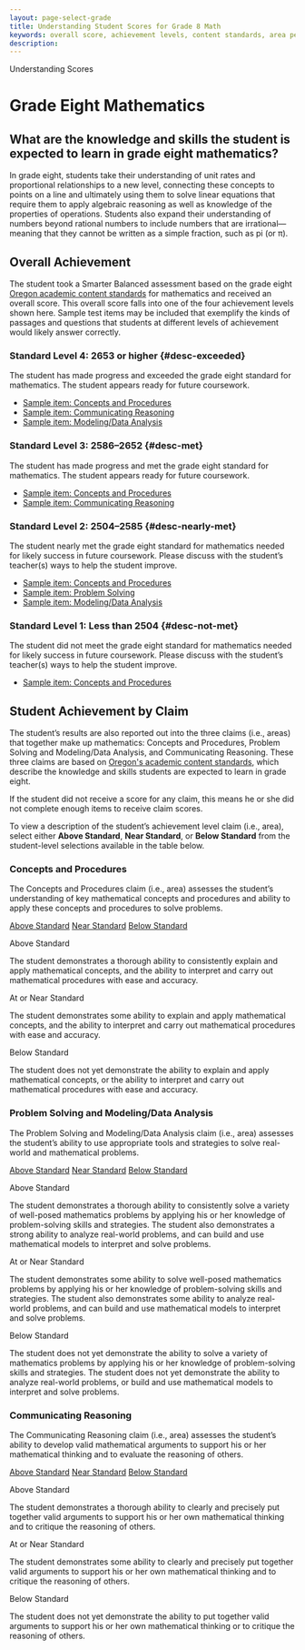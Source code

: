 ```yaml
---
layout: page-select-grade
title: Understanding Student Scores for Grade 8 Math
keywords: overall score, achievement levels, content standards, area performance level
description:
---
```


<div class="herring" markdown="1">

Understanding Scores

# Grade Eight Mathematics

## What are the knowledge and skills the student is expected to learn in grade eight mathematics?

In grade eight, students take their understanding of unit rates and proportional relationships to a new level, connecting these concepts to points on a line and ultimately using them to solve linear equations that require them to apply algebraic reasoning as well as knowledge of the properties of operations. Students also expand their understanding of numbers beyond rational numbers to include numbers that are irrational—meaning that they cannot be written as a simple fraction, such as pi (or π).

## Overall Achievement

The student took a Smarter Balanced assessment based on the grade eight [Oregon academic content standards](http://www.oregon.gov/ode/educator-resources/standards/Pages/default.aspx) for mathematics and received an overall score. This overall score falls into one of the four achievement levels shown here. Sample test items may be included that exemplify the kinds of passages and questions that students at different levels of achievement would likely answer correctly.

<div class="accordion" markdown="1">

### Standard Level 4: 2653 or higher {#desc-exceeded}

The student has made progress and exceeded the grade eight standard for mathematics. The student appears ready for future coursework.

- [Sample item: Concepts and Procedures](http://sampleitems.smarterbalanced.org/Item/Details?bankKey=187&itemKey=3369)
- [Sample item: Communicating Reasoning](http://sampleitems.smarterbalanced.org/Item/Details?bankKey=187&itemKey=3559)
- [Sample item: Modeling/Data Analysis](http://sampleitems.smarterbalanced.org/Item/Details?bankKey=187&itemKey=3415)

</div>
<div class="accordion" markdown="1">

### Standard Level 3: 2586–2652 {#desc-met}

The student has made progress and met the grade eight standard for mathematics. The student appears ready for future coursework.

- [Sample item: Concepts and Procedures](http://sampleitems.smarterbalanced.org/Item/Details?bankKey=187&itemKey=3306)
- [Sample item: Communicating Reasoning](http://sampleitems.smarterbalanced.org/Item/Details?bankKey=187&itemKey=3328)

</div>
<div class="accordion" markdown="1">

### Standard Level 2: 2504–2585  {#desc-nearly-met}

The student nearly met the grade eight standard for mathematics needed for likely success in future coursework. Please discuss with the student’s teacher(s) ways to help the student improve.

- [Sample item: Concepts and Procedures](http://sampleitems.smarterbalanced.org/Item/Details?bankKey=187&itemKey=3509)
- [Sample item: Problem Solving](http://sampleitems.smarterbalanced.org/Item/Details?bankKey=187&itemKey=3346)
- [Sample item: Modeling/Data Analysis](http://sampleitems.smarterbalanced.org/Item/Details?bankKey=187&itemKey=3633)

</div>
<div class="accordion" markdown="1">

### Standard Level 1: Less than 2504 {#desc-not-met}

The student did not meet the grade eight standard for mathematics needed for likely success in future coursework. Please discuss with the student’s teacher(s) ways to help the student improve.

- [Sample item: Concepts and Procedures](http://sampleitems.smarterbalanced.org/Item/Details?bankKey=187&itemKey=3483)

</div>

## Student Achievement by Claim

The student’s results are also reported out into the three claims (i.e., areas) that together make up mathematics: Concepts and Procedures, Problem Solving and Modeling/Data Analysis, and
Communicating Reasoning. These three claims are based on [Oregon's academic content standards](http://www.oregon.gov/ode/educator-resources/standards/Pages/default.aspx), which describe the knowledge and skills students are expected to learn in grade eight.

If the student did not receive a score for any claim, this means he or she did not complete enough items to receive claim scores.

To view a description of the student’s achievement level claim (i.e., area), select either **Above Standard**, **Near Standard**, or **Below Standard** from the student-level selections available in the table below.

<div class="by-claim concepts">
	<div class="claim">
		<h3>Concepts and Procedures</h3>
		<p>The Concepts and Procedures claim (i.e., area) assesses the student’s understanding of key mathematical concepts and procedures and ability to apply these concepts and procedures to solve problems.</p>
	</div>
	<div class="standards" aria-live="polite">
		<div class="triggers" aria-hidden="true">
			<a href="" id="trigger-concepts-above">Above Standard</a>
			<a href="" id="trigger-concepts-near">Near Standard</a>
			<a href="" id="trigger-concepts-below">Below Standard</a>
		</div>
		<div id="concepts-above" class="std">
			<p class="hide">Above Standard</p>
			<p>The student demonstrates a thorough ability to consistently explain and apply mathematical concepts, and the ability to interpret and carry out mathematical procedures with ease and accuracy.</p>
		</div>
		<div id="concepts-near" class="std">
			<p class="hide">At or Near Standard</p>
			<p>The student demonstrates some ability to explain and apply mathematical concepts, and the ability to interpret and carry out mathematical procedures with ease and accuracy.</p>
		</div>
		<div id="concepts-below" class="std">
			<p class="hide">Below Standard</p>
			<p>The student does not yet demonstrate the ability to explain and apply mathematical concepts, or the ability to interpret and carry out mathematical procedures with ease and accuracy.</p>
		</div>
	</div>
	<div class="clear"></div>
</div>

<div class="by-claim solving">
	<div class="claim">
		<h3>Problem Solving and Modeling/Data Analysis</h3>
		<p>The Problem Solving and Modeling/Data Analysis claim (i.e., area) assesses the student’s ability to use appropriate tools and strategies to solve real-world and mathematical problems.</p>
	</div>
	<div class="standards" aria-live="polite">
		<div class="triggers" aria-hidden="true">
			<a href="" id="trigger-solving-above">Above Standard</a>
			<a href="" id="trigger-solving-near">Near Standard</a>
			<a href="" id="trigger-solving-below">Below Standard</a>
		</div>
		<div id="solving-above" class="std">
			<p class="hide">Above Standard</p>
			<p>The student demonstrates a thorough ability to consistently solve a variety of well-posed mathematics problems by applying his or her knowledge of problem-solving skills and strategies. The student also demonstrates a strong ability to analyze real-world problems, and can build and use mathematical models to interpret and solve problems.</p>
		</div>
		<div id="solving-near" class="std">
			<p class="hide">At or Near Standard</p>
			<p>The student demonstrates some ability to solve well-posed mathematics problems by applying his or her knowledge of problem-solving skills and strategies. The student also demonstrates some ability to analyze real-world problems, and can build and use mathematical models to interpret and solve problems.</p>
		</div>
		<div id="solving-below" class="std">
			<p class="hide">Below Standard</p>
			<p>The student does not yet demonstrate the ability to solve a variety of mathematics problems by applying his or her knowledge of problem-solving skills and strategies. The student does not yet demonstrate the ability to analyze real-world problems, or build and use mathematical models to interpret and solve problems.</p>
		</div>
	</div>
	<div class="clear"></div>
</div>

<div class="by-claim reasoning">
	<div class="claim">
		<h3>Communicating Reasoning </h3>
		<p>The Communicating Reasoning claim (i.e., area) assesses the student’s ability to develop valid mathematical arguments to support his or her mathematical thinking and to evaluate the reasoning of others.</p>
	</div>
	<div class="standards" aria-live="polite">
		<div class="triggers" aria-hidden="true">
			<a href="" id="trigger-reasoning-above">Above Standard</a>
			<a href="" id="trigger-reasoning-near">Near Standard</a>
			<a href="" id="trigger-reasoning-below">Below Standard</a>
		</div>
		<div id="reasoning-above" class="std">
			<p class="hide">Above Standard</p>
			<p>The student demonstrates a thorough ability to clearly and precisely put together valid arguments to support his or her own mathematical thinking and to critique the reasoning of others.</p>
		</div>
		<div id="reasoning-near" class="std">
			<p class="hide">At or Near Standard</p>
			<p>The student demonstrates some ability to clearly and precisely put together valid arguments to support his or her own mathematical thinking and to critique the reasoning of others.</p>
		</div>
		<div id="reasoning-below" class="std">
			<p class="hide">Below Standard</p>
			<p>The student does not yet demonstrate the ability to put together valid arguments to support his or her own mathematical thinking or to critique the reasoning of others.</p>
		</div>
	</div>
	<div class="clear"></div>
</div>


</div><!-- /.herring -->
